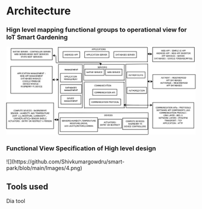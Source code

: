 <h1>Architecture</h1>

<h3>Hign level mapping functional groups to operational view for IoT Smart Gardening</h3>

![](https://github.com/Shivkumargowdru/smart-park/blob/main/Images/1.1.png)


<h3>Functional View Specification of High level design</h3>
![](https://github.com/Shivkumargowdru/smart-park/blob/main/Images/4.png)



<h2>Tools used</h2>
Dia tool
